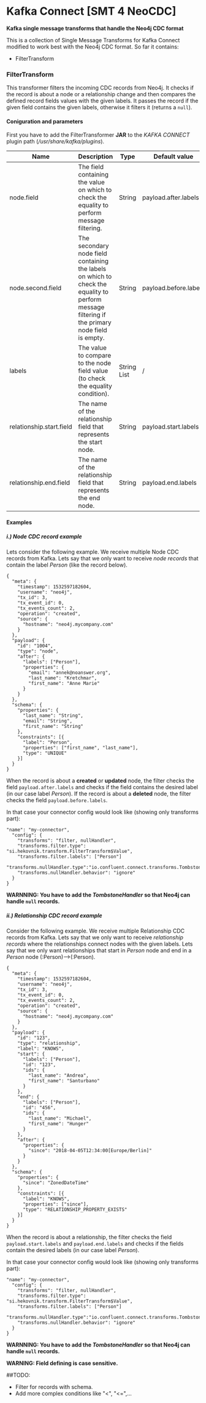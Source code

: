 # Kafka Connect [SMT 4 NeoCDC]
**Kafka single message transforms that handle the Neo4j CDC format**

This is a collection of Single Message Transforms for Kafka Connect modified to work best with the Neo4j CDC format. So far it contains:
* FilterTransform

### FilterTransform

This transformer filters the incoming CDC records from Neo4j.
It checks if the record is about a node or a relationship change and then compares the defined record fields values 
with the given labels. It passes the record if the given field contains the given labels, otherwise it filters it (returns a `null`).

#### Coniguration and parameters
First you have to add the FilterTransformer **JAR** to the *KAFKA CONNECT* plugin path (*/usr/share/kafka/plugins*).

Name | Description | Type | Default value | Importance
---- | ----------- | ---- | ------------ | ------------
node.field | The field containing the value on which to check the equality to perform message filtering. | String | payload.after.labels | Low
node.second.field | The secondary node field containing the labels on which to check the equality to perform message filtering if the primary node field is empty. | String |payload.before.labels| Low
labels | The value to compare to the node field value (to check the equality condition). | String List|/| High
relationship.start.field | The name of the relationship field that represents the start node.| String | payload.start.labels| Low
relationship.end.field | The name of the relationship field that represents the end node. | String | payload.end.labels | Low

#### Examples

##### i.) Node CDC record example
Lets consider the following example. We receive multiple Node CDC records from Kafka.
Lets say that we only want to receive *node records* that contain the label *Person* (like the record below).
```
{
  "meta": {
    "timestamp": 1532597182604,
    "username": "neo4j",
    "tx_id": 3,
    "tx_event_id": 0,
    "tx_events_count": 2,
    "operation": "created",
    "source": {
      "hostname": "neo4j.mycompany.com"
    }
  },
  "payload": {
    "id": "1004",
    "type": "node",
    "after": {
      "labels": ["Person"],
      "properties": {
        "email": "annek@noanswer.org",
        "last_name": "Kretchmar",
        "first_name": "Anne Marie"
      }
    }
  },
  "schema": {
    "properties": {
      "last_name": "String",
      "email": "String",
      "first_name": "String"
    },
    "constraints": [{
      "label": "Person",
      "properties": ["first_name", "last_name"],
      "type": "UNIQUE"
    }]
  }
}
```
When the record is about a **created** or **updated** node, the filter checks the field `payload.after.labels`
and checks if the field contains the desired label (in our case label *Person*). 
If the record is about a **deleted** node, the filter checks the field `payload.before.labels`.

In that case your connector config would look like (showing only transforms part):
```
"name": "my-connector",
  "config": {
	"transforms": "filter, nullHandler",		
	"transforms.filter.type": "si.hekovnik.transform.FilterTransform$Value",
	"transforms.filter.labels": ["Person"]
	"transforms.nullHandler.type":"io.confluent.connect.transforms.TombstoneHandler",
	"transforms.nullHandler.behavior": "ignore"
  }
} 
```
**WARNNING: You have to add the *TombstoneHandler* so that Neo4j can handle `null` records.**

##### ii.) Relationship CDC record example
Consider the following example. We receive multiple Relationship CDC records from Kafka.
Lets say that we only want to receive *relationship records* where the relationships connect nodes 
with the given labels. Lets say that we only want relationships that start in *Person* node and end in a *Person*
node (:Person)-->(:Person). 
```
{
  "meta": {
    "timestamp": 1532597182604,
    "username": "neo4j",
    "tx_id": 3,
    "tx_event_id": 0,
    "tx_events_count": 2,
    "operation": "created",
    "source": {
      "hostname": "neo4j.mycompany.com"
    }
  },
  "payload": {
    "id": "123",
    "type": "relationship",
    "label": "KNOWS",
    "start": {
      "labels": ["Person"],
      "id": "123",
      "ids": {
        "last_name": "Andrea",
        "first_name": "Santurbano"
      }
    },
    "end": {
      "labels": ["Person"],
      "id": "456",
      "ids": {
        "last_name": "Michael",
        "first_name": "Hunger"
      }
    },
    "after": {
      "properties": {
        "since": "2018-04-05T12:34:00[Europe/Berlin]"
      }
    }
  },
  "schema": {
    "properties": {
      "since": "ZonedDateTime"
    },
    "constraints": [{
      "label": "KNOWS",
      "properties": ["since"],
      "type": "RELATIONSHIP_PROPERTY_EXISTS"
    }]
  }
}
```
When the record is about a relationship, the filter checks the field `payload.start.labels` and
`payload.end.labels` and checks if the fields contain the desired labels (in our case label *Person*). 

In that case your connector config would look like (showing only transforms part):
```
"name": "my-connector",
  "config": {
	"transforms": "filter, nullHandler",		
	"transforms.filter.type": "si.hekovnik.transform.FilterTransform$Value",
	"transforms.filter.labels": ["Person"]
	"transforms.nullHandler.type":"io.confluent.connect.transforms.TombstoneHandler",
	"transforms.nullHandler.behavior": "ignore"
  }
} 
```
**WARNNING: You have to add the *TombstoneHandler* so that Neo4j can handle `null` records.**

**WARNING: Field defining is case sensitive.**

##TODO:
+ Filter for records with schema.
+ Add more complex conditions like "<", "<=",...